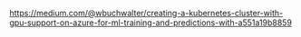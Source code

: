 https://medium.com/@wbuchwalter/creating-a-kubernetes-cluster-with-gpu-support-on-azure-for-ml-training-and-predictions-with-a551a19b8859
